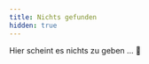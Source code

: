```yaml
---
title: Nichts gefunden
hidden: true
---
```


Hier scheint es nichts zu geben … 🤨

<div id="not-found-link"></div>

